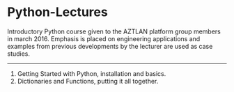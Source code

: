 # Python-Lectures

Introductory Python course given to the AZTLAN platform group members in march 2016. Emphasis is placed on engineering applications and examples from previous developments by the lecturer are used as case studies.

---

1. Getting Started with Python, installation and basics.
2. Dictionaries and Functions, putting it all together.
